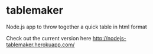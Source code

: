 tablemaker
==========

Node.js app to throw together a quick table in html format

Check out the current version here http://nodejs-tablemaker.herokuapp.com/
